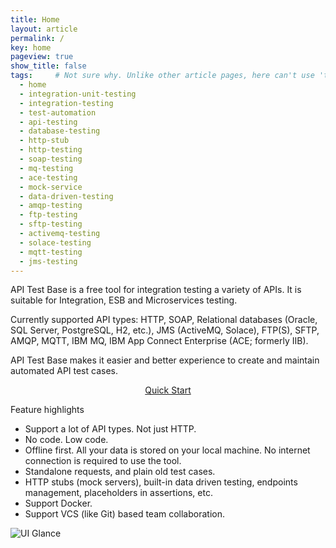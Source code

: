 ```yaml
---
title: Home
layout: article
permalink: /
key: home
pageview: true
show_title: false
tags:     # Not sure why. Unlike other article pages, here can't use 'tags: tag1 tag2, ...', because it will cause 'tags[0]' in _includes/article-info.html not working, hence not rendering the 'keywords' metadata.
  - home
  - integration-unit-testing
  - integration-testing
  - test-automation 
  - api-testing
  - database-testing
  - http-stub
  - http-testing
  - soap-testing
  - mq-testing
  - ace-testing
  - mock-service
  - data-driven-testing
  - amqp-testing
  - ftp-testing
  - sftp-testing
  - activemq-testing
  - solace-testing
  - mqtt-testing
  - jms-testing
---
```

API Test Base is a free tool for integration testing a variety of APIs. It is suitable for Integration, ESB and Microservices testing.

Currently supported API types: HTTP, SOAP, Relational databases (Oracle, SQL Server, PostgreSQL, H2, etc.), JMS (ActiveMQ, Solace), FTP(S), SFTP, AMQP, MQTT, IBM MQ, IBM App Connect Enterprise (ACE; formerly IIB).

API Test Base makes it easier and better experience to create and maintain automated API test cases.

<div style="text-align:center"><a class="button button--outline-primary button--pill" href="/docs/en/quick-start">Quick Start</a></div>

Feature highlights
* Support a lot of API types. Not just HTTP.
* No code. Low code.
* Offline first. All your data is stored on your local machine. No internet connection is required to use the tool.
* Standalone requests, and plain old test cases.
* HTTP stubs (mock servers), built-in data driven testing, endpoints management, placeholders in assertions, etc.
* Support Docker.
* Support VCS (like Git) based team collaboration.

![UI Glance](../../screenshots/ui-glance.png)
